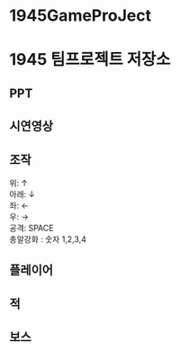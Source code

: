 # 1945GameProJect
#
# 1945 팀프로젝트 저장소
## PPT   

## 시연영상   


## 조작   
위: ↑   
아래: ↓   
좌: ←   
우: →   
공격: SPACE   
총알강화 : 숫자 1,2,3,4   


## 플레이어


## 적


## 보스


